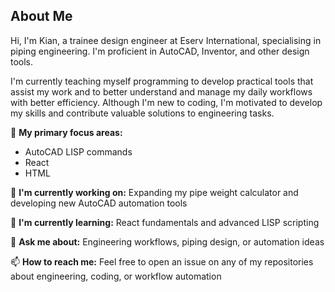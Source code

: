 ## About Me

Hi, I'm Kian, a trainee design engineer at Eserv International, specialising in piping engineering. I'm proficient in AutoCAD, Inventor, and other design tools.

I'm currently teaching myself programming to develop practical tools that assist my work and to better understand and manage my daily workflows with better efficiency. Although I'm new to coding, I'm motivated to develop my skills and contribute valuable solutions to engineering tasks.

🎯 **My primary focus areas:**
- AutoCAD LISP commands  
- React
- HTML

🔭 **I'm currently working on:** Expanding my pipe weight calculator and developing new AutoCAD automation tools

🌱 **I'm currently learning:** React fundamentals and advanced LISP scripting

💬 **Ask me about:** Engineering workflows, piping design, or automation ideas

📫 **How to reach me:** Feel free to open an issue on any of my repositories about engineering, coding, or workflow automation
